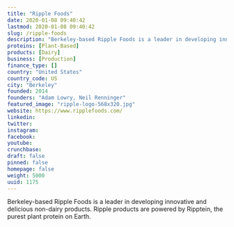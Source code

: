 ```yaml
---
title: "Ripple Foods"
date: 2020-01-08 09:40:42
lastmod: 2020-01-08 09:40:42
slug: /ripple-foods
description: "Berkeley-based Ripple Foods is a leader in developing innovative and delicious non-dairy products. Ripple products are powered by Ripptein, the purest plant protein on Earth."
proteins: [Plant-Based]
products: [Dairy]
business: [Production]
finance_type: []
country: "United States"
country_code: US
city: "Berkeley"
founded: 2014
founders: "Adam Lowry, Neil Renninger"
featured_image: "ripple-logo-568x320.jpg"
website: https://www.ripplefoods.com/
linkedin: 
twitter: 
instagram: 
facebook: 
youtube: 
crunchbase: 
draft: false
pinned: false
homepage: false
weight: 5000
uuid: 1175
---
```

Berkeley-based Ripple Foods is a leader in developing innovative and delicious non-dairy products. Ripple products are powered by Ripptein, the purest plant protein on Earth.
